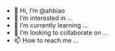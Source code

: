 - 👋 Hi, I’m @ahbiao
- 👀 I’m interested in ...
- 🌱 I’m currently learning ...
- 💞️ I’m looking to collaborate on ...
- 📫 How to reach me ...

<!---
ahbiao/ahbiao is a ✨ special ✨ repository because its `README.md` (this file) appears on your GitHub profile.
You can click the Preview link to take a look at your changes.
--->
